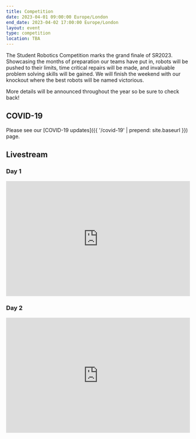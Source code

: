 ```yaml
---
title: Competition
date: 2023-04-01 09:00:00 Europe/London
end_date: 2023-04-02 17:00:00 Europe/London
layout: event
type: competition
location: TBA
---
```


The Student Robotics Competition marks the grand finale of SR2023. Showcasing the months of preparation our teams have put in, robots will be pushed to their limits, time critical repairs will be made, and invaluable problem solving skills will be gained. We will finish the weekend with our knockout where the best robots will be named victorious.


More details will be announced throughout the year so be sure to check back!

## COVID-19

Please see our [COVID-19 updates]({{ '/covid-19' | prepend: site.baseurl }}) page.


## Livestream

### Day 1

<iframe
  title="SR2023 Competition Day 1"
  width="100%"
  height="315"
  src="https://www.youtube.com/embed/TxbfE9es-EY"
  frameborder="0"
  allow="accelerometer; autoplay; encrypted-media; gyroscope; picture-in-picture"
  allowfullscreen
></iframe>

### Day 2

<iframe
  title="SR2023 Competition Day 2"
  width="100%"
  height="315"
  src="https://www.youtube.com/embed/Z3Y-bUSGw34"
  frameborder="0"
  allow="accelerometer; autoplay; encrypted-media; gyroscope; picture-in-picture"
  allowfullscreen
></iframe>

